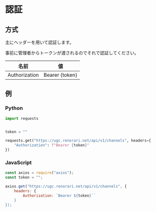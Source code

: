 # 認証

## 方式

主にヘッダーを用いて認証します。

事前に管理者からトークンが渡されるのでそれで認証してください。

| 名前 | 値 |
| ---- | ---- |
| Authorization | Bearer {token} |

## 例

### Python
```python
import requests


token = ""

requests.get("https://ugc.renorari.net/api/v1/channels", headers={
    "Authorization": f"Bearer {token}"
})
```

### JavaScript

```javascript
const axios = require("axios");
const token = "";

axios.get("https://ugc.renorari.net/api/v1/channels", {
    headers: {
        Authorization: `Bearer ${token}``
    }
});
```
